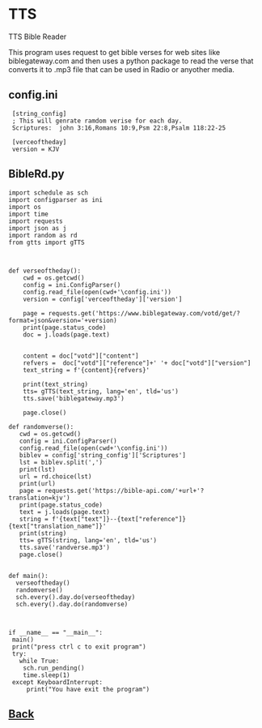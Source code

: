 # TTS
 TTS Bible Reader 
 
 This program uses request to get bible verses for web sites like biblegateway.com and then uses a python package to read the verse that converts it to .mp3 file 
 that can be used in Radio or anyother media.
## config.ini
~~~ 
 [string_config]
 ; This will genrate ramdom verise for each day. 
 Scriptures:  john 3:16,Romans 10:9,Psm 22:8,Psalm 118:22-25

 [verceoftheday]
 version = KJV
~~~

## BibleRd.py
~~~ 
import schedule as sch
import configparser as ini
import os
import time
import requests
import json as j
import random as rd
from gtts import gTTS



def verseoftheday(): 
    cwd = os.getcwd()
    config = ini.ConfigParser()
    config.read_file(open(cwd+'\config.ini'))
    version = config['verceoftheday']['version']
    
    page = requests.get('https://www.biblegateway.com/votd/get/?format=json&version='+version)
    print(page.status_code)
    doc = j.loads(page.text)

     
    content = doc["votd"]["content"] 
    refvers =  doc["votd"]["reference"]+' '+ doc["votd"]["version"]
    text_string = f'{content}{refvers}'
      
    print(text_string)
    tts= gTTS(text_string, lang='en', tld='us')
    tts.save('biblegateway.mp3')
    
    page.close()
    
def randomverse(): 
   cwd = os.getcwd()
   config = ini.ConfigParser()
   config.read_file(open(cwd+'\config.ini'))
   biblev = config['string_config']['Scriptures']
   lst = biblev.split(',')
   print(lst)
   url = rd.choice(lst)
   print(url)
   page = requests.get('https://bible-api.com/'+url+'?translation=kjv')
   print(page.status_code)
   text = j.loads(page.text)
   string = f'{text["text"]}--{text["reference"]} {text["translation_name"]}'
   print(string)
   tts= gTTS(string, lang='en', tld='us')
   tts.save('randverse.mp3')
   page.close()

    
def main(): 
  verseoftheday()
  randomverse()
  sch.every().day.do(verseoftheday)
  sch.every().day.do(randomverse)
  
   
    
if __name__ == "__main__":
 main()
 print("press ctrl c to exit program")
 try:
   while True:
    sch.run_pending()
    time.sleep(1)
 except KeyboardInterrupt:
     print("You have exit the program")
~~~

## [Back](https://tcaviness.github.io/#code)
